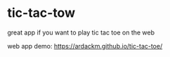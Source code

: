 # tic-tac-tow
great app if you want to play tic tac toe on the web

web app demo: https://ardackm.github.io/tic-tac-toe/
